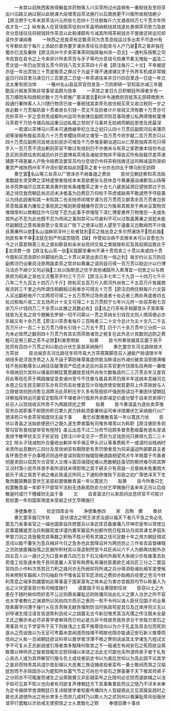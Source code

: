 <!-- { "loadSidebar": true } -->
　　一末禁以前陜西客旅得解盐并药物等入川买茶所过州县俱有一重税钱及至将茶出川沿路又纳过税以此税课大段増羡自茶法施行以后商旅更不兴贩所收税钱絶少【原注熈宁七年未禁茶法兴元府收七百四十万住税每斤六文歳收四万七千贯次年所收才及一二】纵有各人在官场贩茶往别州军虽明纳税钱其钱逐处畏惧茶司势力及欲贪分息钱往往将税钱转作茶息以此税课颇有亏减其所得茶税钱亦不曽拨还转运司却滚作岁课闻奏
　　一陜西之民食茶有定数茶司为贪羡息般运过多出卖不尽逐州有亏年额处却于每斤上添起价直务要岁课余羡往往亦配卖与人户乃是茶之害非独在蜀亦巳流及秦陜【原注凤州今岁卖茶凖茶同指挥每州添一百文】一通判系按察之司令佐皆在县令之上今来却计所卖茶货与牙子等均分息钱亏损亷节畧无愧耻一盗及二贯文徒一年仍出赏钱五贯今将钱八百文买茶四十斤者【原注毎斤二十文】不幸被捉亦徒一年出赏钱三十贯是贩茶之罪过于为盗于理不通递铺文字于外界军机或非常贼盗日行四百里马递日行三百里违二日徒一年茶递往来并日行四百里违一日徒一年立法太重有损治体
　　一雅州名山县监茶官但发及一万防即转一官知县亦减三年磨勘且计纲发茶殊非常事冐滥颇为侥幸
　　一茶禁之害日久日积朝廷所得者岁有一百万缗而失陷商税亦数十万今若推广恵泽罢去利许令通商则百姓荡无禁碍商旅大段通行秦陜客人入川随行物货已收一重税钱其卖茶先收住税买茶又收过税则一岁之收必数十万贯每防直十贯者收长引钱一贯文不及防者计斤收钱又须有数十万贯亦可充折茶司一岁之息但责成都利州运司令依律应副熙河则百事简便公私两得惟桩畱博马茶若干万防令铺兵般运重沿边私贩之禁则于马事并无妨阙而朝廷恩徳及民最深
　　一若谓以茶博马川茶未可通商縁李杞立法之初只认四十万贯应副熙河后来蒲宗闵等渐贩布贩盐添及六十万贯李稷陆师闵又増至一百万贯今则岁献二百万贯亦只以四十万贯应副熈河且倚法刻民亦可增及千万恭惟圣朝治道曰从仁厚若指挥茶司只得岁入一百万贯不须出剰则茶官不敢过有掊刻仍不许俵米与有茶之家若俵本钱勿令出息买则添原估卖则减旧价并已罢博易茶场及诸般货物并不得收买所有般载尽差茶递铺更不得差雇人戸免令赔费及罢官员均分息钱仍令将茶税钱拨还运司稍减滥刑渐抑重赏严戒陜西州军不许添价配卖如此则茶之害十分亦去四五于博马别无妨碍
　　奏乞罢名山等三处茶以广徳泽亦不阙备邉之费状
　　臣伏见朝廷察知茶法贻害数路生灵受弊之深特遣使者按视本末意欲更张与民休息今黄亷遍诣诸郡及山场等处寻究弊端尽见其实累具奏列皆有条绪蜀茶之害十去七八疲民延颈日望弛禁过于饥渇之待饮食而朝廷尚迟迟未决者盖为边费巨万仰给于茶虑或缺用不敢遽然予夺臣愚以为持此説者知其一未知其二也夫陆师闵増岁课为百万贯而又献羡余百万贯者岂皆茶息哉盖勇为屠侩之事扼民之喉刮剔骨髓攘夺百货公为贩易其极至于典米豆鬻物货惟增厚利以欺朝廷尔今日陛下忍为此事乎恭惟陛下深仁博爱惠养万物惟恐一夫或失其所必不忍为此也既不忍为师闵之事则禁可以尽废利不可以过取虽黄亷之说犹未能尽副朝廷之意焉故臣愿少变其议广陛下之徳泽以慰人望至于邉备又岂敢阙而不计哉且黄亷所以欲名山油麻坝洋州三处者犹利买之贱出息之多尔然诸场不而此独则民有幸不幸法犹在则严刑滥赏随而【缺】作譬如治病不去根本未可以言愈也为今之计莫若稍髙三处之直如郡县和籴米谷民间交易之类就彼和买及其起纲运致此于法须费一倍【原注名山茶一驮买载脚至秦州不满十贯而卖三十贯以来或四十贯今既和买须添原价并脚钱约及二十贯以来至出卖已有一倍之利】毎岁约以五万防应副熈河仍设秦凤泾原两路卖茶之禁并如黄廉之请则自可得一百万贯以助边计以行博马法亦不阙少又何必独三处以贻斯民之忧乎其他诸路所入素薄宜一切舍之以与商旅庶为昭来之渐也又况蜀茶岁约三千万斤【原注元丰七年二千九百一十四万七千斤八年二千九百五十四万八千斤】除和买五百万斤入熙河外尚有二千五百万斤皆属商贩流转三千里之内所谓住税翻税过税者亦可得五十万贯【原注旧例住税每斤六文容人买出翻税毎斤六文两项可得二十五万贯所过场务逺者十处近者三两处再逺者四五处过税毎斤收二文五场共计十文又可得二十五万贯熙宁七年兴元府一处収茶税七百余万斤计钱四万二千余贯以此推之其数必有】自法之行茶有牙税脚息头子笼索等钱皆为无名之敛今既解去罗纲一切不问第以一贯之茶纳长引钱百文则人情简便必亦乐输又有十余万贯【原注川茶贵者毎斤三百贱者三二十文今总计为五十文凡二千五百万斤计一百二十五万贯乃得长引钱十二万五千贯】仍于六十余万贯中三分损一以为未必皆然之数则四十万贯乃有其实而茶商诸货之税复在此外总计其数则边防之费粗可足用三郡之茶不必禁利害愈明矣
　　贴黄
　　臣今所奏皆据其实葢于民不扰而有百四十万贯之利以助边计伏乞圣慈采纳施行
　　奏乞罢京东河北路赊放大方茶状
　　臣访闻京东河北路往年将市易大方茶撘算脚息召人通抵产赊请限半年纳钱多是浮浪贪债之人及不逞子第防昧尊属虚供抵当賖请出外减价破卖洎至限满催钱不免抑勒尊长认纳往往破薄资产偿还未足后州县买茶官更作饶限名目再赊一番暗令填纳旧欠其何以堪虽防朝廷寛恩蠲放息钱外尚有欠数每县约二三万贯去年又差官将此等现在茶于两路催促变卖诸州至今不住俵与属县卖茶仍限半年送纳本息縁河北水患之后生民无聊京东亦有灾伤去处惟宜百计存恤庶使安居若更将上件茶赊放与人立限督敛则民间愈见凋弊况此茶积压岁久多有陈毁损坏强民赊请岂不重困伏望朝廷详察指挥转运司委官定騐陈坏不堪者并行毁弃外余即减定价直分擘于自来货卖得行处召人以现钱收买所贵不为两路烦扰之弊
　　贴黄
　　臣今奏请盖为逐处卖茶惟官务办其职事不卹困穷积日累久民力转耗须委署转运司审详措置伏乞采纳施行以广徳泽若只令卖茶官相度则无益于事
　　奏乞权罢俵散青苖一年以寛民力状
　　臣伏以青苖之法始欲便民行之既久遂生弊害葢有司惟务増羡以为称职【原注俵防多则管勾官有食钱提举官有陞陟】虽云出息不过二分而节目颇多督责愈峻葢有诡名冐请卖牓予散甲状支交子折足钱【原注川中支交子一贯折为足钱民间只换得九百二三十文】除头子钱减尅升合量收出剰并书手保正甲头识认等事费耗不一或请时谷贱纳时米贵所出息数约三四分及至敛纳官有期限吏有责罚使者竞为风采逼迫所部郡县主者各怀畏恐务于办事稽迟则追呼差误则取抄枷锢笞棰道路相望鸡犬牛羊贱鬻于市甚者彻屋卖田以偿其欠仓官受入又增斗面百端侵扰难以悉数朝廷虽切防察终难尽除其弊又况村落小民市井游手辈所请钱米得即用之其于耕夫少有资益一旦督纳未免重困大抵乐于请之易苦于纳之难此皆逺近所同上下通知恭惟陛下涖政之初广霈徳泽天下生聚欣戴鼓舞臣意伏乞圣慈权罢俵散青苖一年以寛民力
　　贴黄
　　臣今所奏只乞权罢散青苖一年即于戸部常平法别无违戾若防俞允伏乞早赐施行盖来年正月以后给散是时或行下稽缓则无益于事
　　又
　　自青苖法行以来民间出息供官不可胜计若权罢一年则国家用度未至阙乏伏乞早赐施行






　　净徳集巻三
　　钦定四库全书
　　净徳集巻四
　　宋　吕陶　撰
　　奏状
　　奏乞罢军器冗作状
　　臣伏谓古之明王讲求治道以福天下者凡不急之务必先罢去乃省事省官之一端也国家自庆厯罢兵以来武库百备废壊几尽神宗皇帝以常徳立武事震耀威灵治兵制器宪度详谨内置军器监外创都作院日程其功月阅其课戈矛弧矢甲胃刀剑之具皆极完具等数之积殆不胜计苟有灵旗之伐可足数十年之用方朝廷弭戎息戍以戢干櫜矢为意兵械非今日之急务也此尝降诏并为两坊坊止三作省去监督縖辖之员防放疲癃拙惰之匠据所积材具以渐造制然至今兵匠尚以六千人为额两坊额外亦四五百人以一歳计之为口食米者凡四万五千石又缘内外厢军大率阙少亦有废事去处若值工役急速未免于民间差雇人夫官有耗费私有骚扰臣愚欲乞减兵匠三分之二罢监官四员小作料次责其日力积之歳月亦无所阙却将所减之兵分填添助诸处厢军差使候将来修制军器阙人仍勾抽赴作不惟省监官军匠添给之费抑亦助厢兵役使之劳况今财利羡息之端多防蠲罢如此等事虽于国家富有之体未必为害亦宜裁损均节以称量入为出之义伏望圣慈付有司相度施行
　　请罢国子司业黄隠职任状
　　臣窃以士之大患在于随时俯仰而好恶不公近则隳丧廉耻远则败壊风俗此礼义之罪人治世之所不容也太学者教化之渊源所以风劝四方而示之表则一有不令何以诲人臣伏见国子司业黄隠素寡学问薄于操行乆任言责殊无献告惟附防当时执政苟安其位及迁庠序则又无以训导诸生措注语言皆逐势利且经义之説葢无古今新旧惟贵其当先儒之传注既未全是王氏之解亦未必尽非善学者审择而已何必是古非今贱彼贵我务求合于世哉方安石之用事其书立于学官布于天下则肤浅之士莫不推尊信向以为介于孔孟及其去位而死则遂从之而诋毁以为无足可考葢未尝闻道而烛理不明故也隠亦能诵记安石新义推尊而信向之乆矣一旦闻朝廷欲议科举以救学者浮薄不根之弊则讽谕其太学诸生凡程试文字不可复从王氏新説或引用者类多黜降何取舍之不一哉诸生有闻安石之死而欲设斋致尊以伸师资之报者隐辄形忿怒将绳以率敛之法此尤可鄙也夫所谓师弟子者于礼有心丧古人或为其师解官行服与负土成坟者前史书以为美后世仰以为高此固不论其学之是非而特贵其风谊尔昔彭越以大恶夷三族诏捕收视者栾布一勇士敢祠而哭之汉祖犹恕而不杀班固亦以为能知所处葢气节之可尚也今安石之罪虽暴于天下推其师弟子之分则亦不可辄废而诸生之设斋致奠又非彭越栾布之比隠何必忿怒而遽欲绳之以法乎抑可见其不知义也向者有司欲复声律朝廷方下其事集羣臣而议之隐乃不详本末奉为定令揭牓学舍谓朝廷已复诗赋使学者知委传播四方人皆疑惑此又见其躁妄趋时之甚也夫道徳所出之地长育多士而庶几成材乃以欺人为之贰则何以飬廉耻厚风俗哉伏请早行罢黜以示劝戒无使邪憸之士乆累敎化之职
　　奉使回奏十事状
